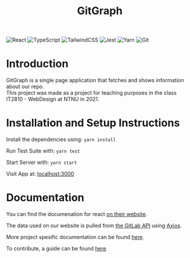 <h1 align="center">
    GitGraph
    <br><br>
</h1>

![React](https://img.shields.io/badge/react-%2320232a.svg?style=for-the-badge&logo=react&logoColor=%2361DAFB)
![TypeScript](https://img.shields.io/badge/typescript-%23007ACC.svg?style=for-the-badge&logo=typescript&logoColor=white)
![TailwindCSS](https://img.shields.io/badge/tailwindcss-%2338B2AC.svg?style=for-the-badge&logo=tailwind-css&logoColor=white)
![Jest](https://img.shields.io/badge/-jest-%23C21325?style=for-the-badge&logo=jest&logoColor=white)
![Yarn](https://img.shields.io/badge/yarn-%232C8EBB.svg?style=for-the-badge&logo=yarn&logoColor=white)
![Git](https://img.shields.io/badge/Git-F05032?style=for-the-badge&logo=git&logoColor=white)

# Introduction

GitGraph is a single page application that fetches and shows information about our repo. \
This project was made as a project for teaching purposes in the class IT2810 - WebDesign at NTNU in 2021.

# Installation and Setup Instructions

Install the dependencies using: `yarn install`

Run Test Suite with: `yarn test`

Start Server with: `yarn start`

Visit App at: [localhost:3000](http://localhost:3000)

# Documentation

You can find the documenation for react [on their website](https://reactjs.org/docs/getting-started.html).

The data used on our website is pulled from [the GitLab API](https://docs.gitlab.com/ee/api/api_resources.html) using [Axios](https://axios-http.com/docs/intro).

More project spesific documentation can be found [here](documentation).

To contribute, a guide can be found [here](CONTRIBUTING.md)
